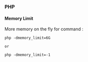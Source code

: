 ### PHP

#### Memory Limit

More memory on the fly for command :
```
php -dmemory_limit=6G

or 

php -dmemory_limit=-1
```
